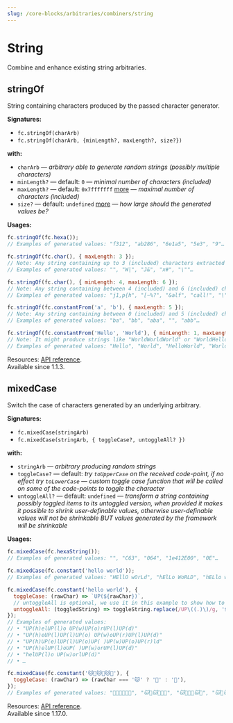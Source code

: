 ```yaml
---
slug: /core-blocks/arbitraries/combiners/string
---
```


# String

Combine and enhance existing string arbitraries.

## stringOf

String containing characters produced by the passed character generator.

**Signatures:**

- `fc.stringOf(charArb)`
- `fc.stringOf(charArb, {minLength?, maxLength?, size?})`

**with:**

- `charArb` — _arbitrary able to generate random strings (possibly multiple characters)_
- `minLength?` — default: `0` — _minimal number of characters (included)_
- `maxLength?` — default: `0x7fffffff` [more](/docs/configuration/larger-entries-by-default#size-explained) — _maximal number of characters (included)_
- `size?` — default: `undefined` [more](/docs/configuration/larger-entries-by-default#size-explained) — _how large should the generated values be?_

**Usages:**

```js
fc.stringOf(fc.hexa());
// Examples of generated values: "f312", "ab286", "6e1a5", "5e3", "9"…

fc.stringOf(fc.char(), { maxLength: 3 });
// Note: Any string containing up to 3 (included) characters extracted from `fc.char()`
// Examples of generated values: "", "W|", "J&", "x#", "\""…

fc.stringOf(fc.char(), { minLength: 4, maxLength: 6 });
// Note: Any string containing between 4 (included) and 6 (included) characters extracted from `fc.char()`
// Examples of generated values: "j1,p{h", "[~%?", "&alf", "call!", "\"&S \"!"…

fc.stringOf(fc.constantFrom('a', 'b'), { maxLength: 5 });
// Note: Any string containing between 0 (included) and 5 (included) characters extracted from `fc.constantFrom('a', 'b')`
// Examples of generated values: "ba", "bb", "aba", "", "abb"…

fc.stringOf(fc.constantFrom('Hello', 'World'), { minLength: 1, maxLength: 3 });
// Note: It might produce strings like "WorldWorldWorld" or "WorldHelloWorld"…
// Examples of generated values: "Hello", "World", "HelloWorld", "WorldWorldHello", "HelloWorldHello"…
```

Resources: [API reference](https://fast-check.dev/api-reference/functions/stringOf.html).  
Available since 1.1.3.

## mixedCase

Switch the case of characters generated by an underlying arbitrary.

**Signatures:**

- `fc.mixedCase(stringArb)`
- `fc.mixedCase(stringArb, { toggleCase?, untoggleAll? })`

**with:**

- `stringArb` — _arbitrary producing random strings_
- `toggleCase?` — default: _try `toUpperCase` on the received code-point, if no effect try `toLowerCase`_ — _custom toggle case function that will be called on some of the code-points to toggle the character_
- `untoggleAll?` — default: `undefined` — _transform a string containing possibly toggled items to its untoggled version, when provided it makes it possible to shrink user-definable values, otherwise user-definable values will not be shrinkable BUT values generated by the framework will be shrinkable_

**Usages:**

```js
fc.mixedCase(fc.hexaString());
// Examples of generated values: "", "C63", "064", "1e412E00", "0E"…

fc.mixedCase(fc.constant('hello world'));
// Examples of generated values: "HEllO wOrLd", "hElLo WoRLD", "hELlo woRlD", "helLO WOrLd", "HEllo wOrld"…

fc.mixedCase(fc.constant('hello world'), {
  toggleCase: (rawChar) => `UP(${rawChar})`,
  // untoggleAll is optional, we use it in this example to show how to use all the options together
  untoggleAll: (toggledString) => toggleString.replace(/UP\((.)\)/g, '$1'),
});
// Examples of generated values:
// • "UP(h)elUP(l)o UP(w)UP(o)rUP(l)UP(d)"
// • "UP(h)eUP(l)UP(l)UP(o) UP(w)oUP(r)UP(l)UP(d)"
// • "UP(h)UP(e)lUP(l)UP(o)UP( )UP(w)UP(o)UP(r)ld"
// • "UP(h)elUP(l)oUP( )UP(w)orUP(l)UP(d)"
// • "helUP(l)o UP(w)orlUP(d)"
// • …

fc.mixedCase(fc.constant('🐱🐢🐱🐢🐱🐢'), {
  toggleCase: (rawChar) => (rawChar === '🐱' ? '🐯' : '🐇'),
});
// Examples of generated values: "🐯🐇🐱🐢🐯🐢", "🐱🐇🐱🐇🐯🐇", "🐱🐢🐯🐢🐱🐢", "🐱🐢🐱🐇🐯🐢", "🐱🐢🐯🐢🐱🐇"…
```

Resources: [API reference](https://fast-check.dev/api-reference/functions/mixedCase.html).  
Available since 1.17.0.
